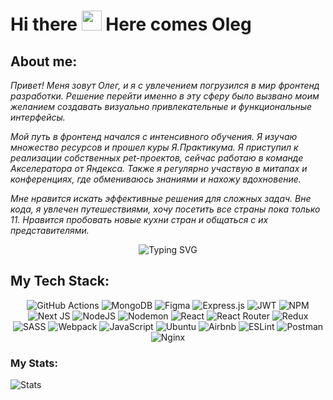 <h1>Hi there <img src="https://github.com/blackcater/blackcater/raw/main/images/Hi.gif" height="32"/> Here comes Oleg
</h1>
<h2>
About me:
</h2><p><i>Привет! Меня зовут Олег, и я с увлечением погрузился в мир
фронтенд разработки. Решение перейти именно в эту сферу
было вызвано моим желанием создавать визуально
привлекательные и функциональные интерфейсы.</i></p>
<p><i>
Мой путь в фронтенд начался с интенсивного обучения. Я
изучаю множество ресурсов и прошел куры Я.Практикума.
Я приступил к реализации собственных pet-проектов, сейчас работаю
в команде Акселератора от Яндекса. Также я регулярно участвую
в митапах и конференциях, где обмениваюсь знаниями и нахожу
вдохновение.</i></p>
<p><i>
Мне нравится искать эффективные решения для сложных задач.
Вне кода, я увлечен путешествиями, хочу посетить все страны
пока только 11. Нравится пробовать новые кухни стран и
общаться с их представителями.</i></p>
<div align="center">
<img src="https://readme-typing-svg.herokuapp.com?font=Fira+Code&pause=1000&width=435&lines=%D0%97%D0%BD%D0%B0%D0%BD%D0%B8%D0%B5+%D1%84%D1%80%D0%BE%D0%BD%D1%82%D0%B5%D0%BD%D0%B4+%D1%82%D0%B5%D1%85%D0%BD%D0%BE%D0%BB%D0%BE%D0%B3%D0%B8%D0%B9;%D0%9E%D0%BF%D1%8B%D1%82+%D1%80%D0%B0%D0%B1%D0%BE%D1%82%D1%8B+%D1%81+React+%D0%B8+%D0%B1%D0%B8%D0%B1%D0%BB%D0%B8%D0%BE%D1%82%D0%B5%D0%BA%D0%B0%D0%BC%D0%B8;%D0%90%D1%80%D1%85%D0%B8%D1%82%D0%B5%D0%BA%D1%82%D1%83%D1%80%D0%BD%D0%BE%D0%B5+%D0%BC%D1%8B%D1%88%D0%BB%D0%B5%D0%BD%D0%B8%D0%B5;%D0%9E%D0%BF%D1%8B%D1%82+%D0%B8%D0%BD%D1%82%D0%B5%D0%B3%D1%80%D0%B0%D1%86%D0%B8%D0%B8+%D1%81+%D0%B1%D1%8D%D0%BA%D0%B5%D0%BD%D0%B4%D0%BE%D0%BC;%D0%A0%D0%B0%D0%B1%D0%BE%D1%82%D0%B0+%D1%81+%D0%BE%D1%82%D0%B7%D1%8B%D0%B2%D1%87%D0%B8%D0%B2%D1%8B%D0%BC+%D0%B4%D0%B8%D0%B7%D0%B0%D0%B9%D0%BD%D0%BE%D0%BC;%D0%A2%D0%B5%D1%81%D1%82%D0%B8%D1%80%D0%BE%D0%B2%D0%B0%D0%BD%D0%B8%D0%B5+%D0%B8+%D0%BE%D1%82%D0%BB%D0%B0%D0%B4%D0%BA%D0%B0;%D0%9A%D0%BE%D0%BC%D0%B0%D0%BD%D0%B4%D0%BD%D0%BE%D0%B5+%D0%B2%D0%B7%D0%B0%D0%B8%D0%BC%D0%BE%D0%B4%D0%B5%D0%B9%D1%81%D1%82%D0%B2%D0%B8%D0%B5" alt="Typing SVG" />
</div>

<h2 >
My Tech Stack:
</h2><p align="center">
  <img src="https://img.shields.io/badge/github%20actions-%232671E5.svg?style=for-the-badge&logo=githubactions&logoColor=white" alt="GitHub Actions"/>
  <img src="https://img.shields.io/badge/MongoDB-%234ea94b.svg?style=for-the-badge&logo=mongodb&logoColor=white" alt="MongoDB"/>
  <img src="https://img.shields.io/badge/figma-%23F24E1E.svg?style=for-the-badge&logo=figma&logoColor=white" alt="Figma"/>
  <img src="https://img.shields.io/badge/express.js-%23404d59.svg?style=for-the-badge&logo=express&logoColor=%2361DAFB" alt="Express.js"/>
  <img src="https://img.shields.io/badge/JWT-black?style=for-the-badge&logo=JSON%20web%20tokens" alt="JWT"/>
  <img src="https://img.shields.io/badge/NPM-%23CB3837.svg?style=for-the-badge&logo=npm&logoColor=white" alt="NPM"/>
  <img src="https://img.shields.io/badge/Next-black?style=for-the-badge&logo=next.js&logoColor=white" alt="Next JS"/>
  <img src="https://img.shields.io/badge/node.js-6DA55F?style=for-the-badge&logo=node.js&logoColor=white" alt="NodeJS"/>
  <img src="https://img.shields.io/badge/NODEMON-%23323330.svg?style=for-the-badge&logo=nodemon&logoColor=%BBDEAD" alt="Nodemon"/>
  <img src="https://img.shields.io/badge/react-%2320232a.svg?style=for-the-badge&logo=react&logoColor=%2361DAFB" alt="React"/>
  <img src="https://img.shields.io/badge/React_Router-CA4245?style=for-the-badge&logo=react-router&logoColor=white" alt="React Router"/>
  <img src="https://img.shields.io/badge/redux-%23593d88.svg?style=for-the-badge&logo=redux&logoColor=white" alt="Redux"/>
  <img src="https://img.shields.io/badge/SASS-hotpink.svg?style=for-the-badge&logo=SASS&logoColor=white" alt="SASS"/>
  <img src="https://img.shields.io/badge/webpack-%238DD6F9.svg?style=for-the-badge&logo=webpack&logoColor=black" alt="Webpack"/>
  <img src="https://img.shields.io/badge/javascript-%23323330.svg?style=for-the-badge&logo=javascript&logoColor=%23F7DF1E" alt="JavaScript"/>
  <img src="https://img.shields.io/badge/Ubuntu-E95420?style=for-the-badge&logo=ubuntu&logoColor=white" alt="Ubuntu"/>
  <img src="https://img.shields.io/badge/Airbnb-%23ff5a5f.svg?style=for-the-badge&logo=Airbnb&logoColor=white" alt="Airbnb"/>
  <img src="https://img.shields.io/badge/ESLint-4B3263?style=for-the-badge&logo=eslint&logoColor=white" alt="ESLint"/>
  <img src="https://img.shields.io/badge/Postman-FF6C37?style=for-the-badge&logo=postman&logoColor=white" alt="Postman"/>
  <img src="https://img.shields.io/badge/nginx-%23009639.svg?style=for-the-badge&logo=nginx&logoColor=white" alt="Nginx"/>
</p>


<h3>
My Stats:
</h3><img src="https://img.shields.io/badge/nginx-%23009639.svg?style=for-the-badge&logo=nginx&logoColor=white" alt="Stats"/>

